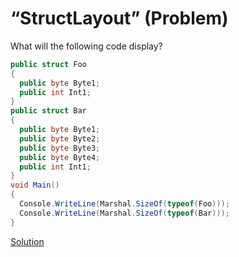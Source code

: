 # “StructLayout” (Problem)

What will the following code display?

```cs
public struct Foo
{
  public byte Byte1;
  public int Int1;
}
public struct Bar
{
  public byte Byte1;
  public byte Byte2;
  public byte Byte3;
  public byte Byte4;
  public int Int1;
}
void Main()
{
  Console.WriteLine(Marshal.SizeOf(typeof(Foo)));
  Console.WriteLine(Marshal.SizeOf(typeof(Bar)));
}
```

[Solution](./StructLayout-S.md)